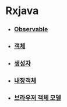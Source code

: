 # Rxjava

- ### [Observable](https://github.com/banziha104/Rxjava/blob/master/Markdown/Observable.md)

- ### [객체](https://github.com/banziha104/Javascript_Example/blob/master/Markdown/Object.md)

- ### [생성자](https://github.com/banziha104/Javascript_Example/blob/master/Markdown/Construct.md)

- ### [내장객체](https://github.com/banziha104/Javascript_Example/blob/master/Markdown/BulitInObject.md)

- ### [브라우저 객체 모델](https://github.com/banziha104/Javascript_Example/blob/master/Markdown/BOM.md)
